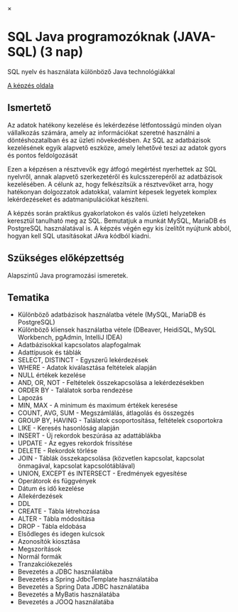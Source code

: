 ×

# SQL Java programozóknak (JAVA-SQL) (3 nap)

SQL nyelv és használata különböző Java technológiákkal

[A képzés oldala](https://www.training360.com/kepzes/java-sql)

## Ismertető

Az adatok hatékony kezelése és lekérdezése létfontosságú minden olyan vállalkozás számára, amely az információkat szeretné használni a döntéshozatalban és az üzleti növekedésben. Az SQL az adatbázisok kezelésének egyik alapvető eszköze, amely lehetővé teszi az adatok gyors és pontos feldolgozását

Ezen a képzésen a résztvevők egy átfogó megértést nyerhettek az SQL nyelvről, annak alapvető szerkezetéről és kulcsszerepéről az adatbázisok kezelésében. A célunk az, hogy felkészítsük a résztvevőket arra, hogy hatékonyan dolgozzatok adatokkal, valamint képesek legyetek komplex lekérdezéseket és adatmanipulációkat készíteni.

A képzés során praktikus gyakorlatokon és valós üzleti helyzeteken keresztül tanulható meg az SQL. Bemutatjuk a munkát MySQL, MariaDB és PostgreSQL használatával is. A képzés végén egy kis ízelítőt nyújtunk abból, hogyan kell SQL utasításokat JAva kódból kiadni.

## Szükséges előképzettség

Alapszintű Java programozási ismeretek.

## Tematika

  * Különböző adatbázisok használatba vétele (MySQL, MariaDB és PostgreSQL)
  * Különböző kliensek használatba vétele (DBeaver, HeidiSQL, MySQL Workbench, pgAdmin, IntelliJ IDEA)
  * Adatbázisokkal kapcsolatos alapfogalmak
  * Adattípusok és táblák
  * SELECT, DISTINCT - Egyszerű lekérdezések
  * WHERE - Adatok kiválasztása feltételek alapján
  * NULL értékek kezelése
  * AND, OR, NOT - Feltételek összekapcsolása a lekérdezésekben
  * ORDER BY - Találatok sorba rendezése
  * Lapozás
  * MIN, MAX - A minimum és maximum értékek keresése
  * COUNT, AVG, SUM - Megszámlálás, átlagolás és összegzés
  * GROUP BY, HAVING - Találatok csoportosítása, feltételek csoportokra
  * LIKE - Keresés hasonlóság alapján
  * INSERT - Új rekordok beszúrása az adattáblákba
  * UPDATE - Az egyes rekordok frissítése
  * DELETE - Rekordok törlése
  * JOIN - Táblák összekapcsolása (közvetlen kapcsolat, kapcsolat önmagával, kapcsolat kapcsolótáblával)
  * UNION, EXCEPT és INTERSECT - Eredmények egyesítése
  * Operátorok és függvények
  * Dátum és idő kezelése
  * Allekérdezések
  * DDL
  * CREATE - Tábla létrehozása
  * ALTER - Tábla módosítása
  * DROP - Tábla eldobása
  * Elsődleges és idegen kulcsok
  * Azonosítók kiosztása
  * Megszorítások
  * Normál formák
  * Tranzakciókezelés
  * Bevezetés a JDBC használatába
  * Bevezetés a Spring JdbcTemplate használatába
  * Bevezetés a Spring Data JDBC használatába
  * Bevezetés a MyBatis használatába
  * Bevezetés a JOOQ használatába